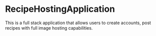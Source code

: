 # RecipeHostingApplication
This is a full stack application that allows users to create accounts, post recipes with full image hosting capabilities.
